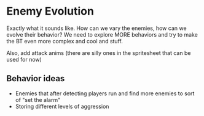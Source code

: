 # Enemy Evolution
Exactly what it sounds like. How can we vary the enemies,
how can we evolve their behavior?
We need to explore MORE behaviors and try to make the BT even more complex and cool and stuff.

Also, add attack anims (there are silly ones in the spritesheet that can be used for now)
## Behavior ideas
* Enemies that after detecting players run and find more enemies to sort of "set the alarm"
* Storing different levels of aggression
